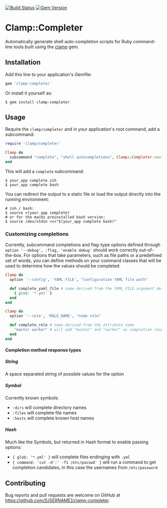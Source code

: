 [![Build Status](https://travis-ci.org/kontena/clamp-completer.svg?branch=master)](https://travis-ci.org/kontena/clamp-completer)
[![Gem Version](https://badge.fury.io/rb/clamp-completer)](https://badge.fury.io/rb/clamp-completer)

# Clamp::Completer

Automatically generate shell auto-completion scripts for Ruby command-line tools built using the [clamp](https://github.com/mdub/clamp) gem.

## Installation

Add this line to your application's Gemfile:

```ruby
gem 'clamp-completer'
```

Or install it yourself as:

```
$ gem install clamp-completer
```

## Usage

Require the `clamp/completer` and in your application's root command, add a subcommand:

```ruby
require 'clamp/completer'

Clamp do
  subcommand "complete", "shell autocompletions", Clamp::Completer.new(self)
end
```

This will add a `complete` subcommand:

```
$ your_app complete zsh
$ your_app complete bash
```

You can redirect the output to a static file or load the output directly into the running environment:

```
# zsh / bash:
$ source <(your_app complete)
# or for the macOs preinstalled bash version:
$ source /dev/stdin <<<"$(your_app complete bash)"
```

### Customizing completions

Currently, subcommand completions and flag-type options defined through `option '--debug', :flag, 'enable debug'` should work correctly out-of-the-box. For options that take parameters,
such as file paths or a predefined set of words, you can define methods on your command classes that will be used to determine how the values should be completed:

```ruby
Clamp do
  option '--config', 'YAML_FILE', "configuration YAML file path"

  def complete_yaml_file # name derived from the YAML_FILE argument description
    { glob: '*.yml' }
  end
end
```

```ruby
Clamp do
  option '--role', 'ROLE_NAME', "node role"

  def complete_role # name derived from the attribute name
    "master worker" # will add "master" and "worker" as completion responses when you do: your_app --role <tab>
  end
end
```

#### Completion method response types

##### String

A space separated string of possible values for the option

##### Symbol

Currently known symbols:

* `:dirs` will complete directory names
* `:files` will complete file names
* `:hosts` will complete known host names

##### Hash

Much like the Symbols, but returned in Hash format to enable passing options:

* `{ glob: '*.yml' }` will complete files endinging with `.yml`
* `{ command: 'cut -d':' -f1 /etc/passwd' }` will run a command to get completion candidates, in this case the usernames from `/etc/password`

## Contributing

Bug reports and pull requests are welcome on GitHub at https://github.com/[USERNAME]/clamp-completer.
